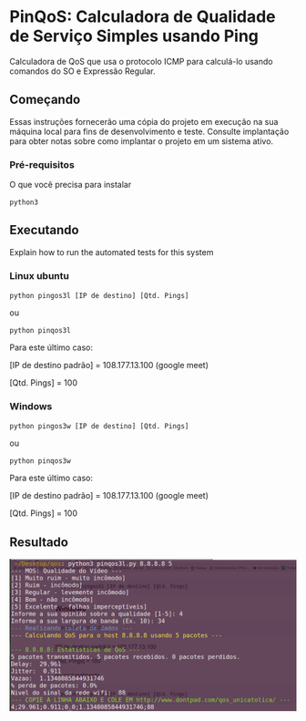 # PinQoS: Calculadora de Qualidade de Serviço Simples usando Ping

Calculadora de QoS que usa o protocolo ICMP para calculá-lo usando comandos do SO e Expressão Regular.

## Começando

Essas instruções fornecerão uma cópia do projeto em execução na sua máquina local para fins de desenvolvimento e teste. Consulte implantação para obter notas sobre como implantar o projeto em um sistema ativo.

### Pré-requisitos

O que você precisa para instalar

```
python3
```

## Executando

Explain how to run the automated tests for this system

### Linux ubuntu

```
python pingos3l [IP de destino] [Qtd. Pings]
```
ou

```
python pinqos3l
```
Para este último caso:

[IP de destino padrão] = 108.177.13.100 (google meet)

[Qtd. Pings] = 100


### Windows

```
python pingos3w [IP de destino] [Qtd. Pings]
```
ou

```
python pinqos3w
```

Para este último caso:

[IP de destino padrão] = 108.177.13.100 (google meet)

[Qtd. Pings] = 100


## Resultado

![Exemplo de execução no Linux](exemplo.png)


